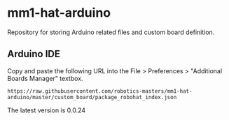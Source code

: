 # mm1-hat-arduino
Repository for storing Arduino related files and custom board definition.


## Arduino IDE

Copy and paste the following URL into the File > Preferences > "Additional Boards Manager" textbox.

```
https://raw.githubusercontent.com/robotics-masters/mm1-hat-arduino/master/custom_board/package_robohat_index.json
```

The latest version is 0.0.24
